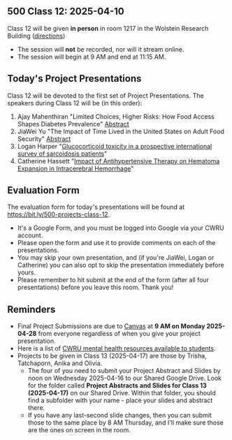## 500 Class 12: 2025-04-10

Class 12 will be given **in person** in room 1217 in the Wolstein Research Building ([directions](https://case.edu/medicine/neurology/research/behavioral-health-research-group/directions-wolstein-research-building))

- The session will **not** be recorded, nor will it stream online.
- The session will begin at 9 AM and end at 11:15 AM.

## Today's Project Presentations

Class 12 will be devoted to the first set of Project Presentations. The speakers during Class 12 will be (in this order):

1. Ajay Mahenthiran "Limited Choices, Higher Risks: How Food Access Shapes Diabetes Prevalence" [Abstract](pdf/Ajay_Abstract.pdf)
2. JiaWei Yu "The Impact of Time Lived in the United States on Adult Food Security" [Abstract](pdf/JiaWei_Abstract.pdf)
3. Logan Harper "[Glucocorticoid toxicity in a prospective international survey of sarcoidosis patients](https://thomaselove.github.io/500-proj-draft2-slides/slides/logan_draft2.html)"
4. Catherine Hassett "[Impact of Antihypertensive Therapy on Hematoma Expansion in Intracerebral Hemorrhage](https://thomaselove.github.io/500-proj-draft2-slides/slides/katie_draft2.html)"

## Evaluation Form

The evaluation form for today's presentations will be found at <https://bit.ly/500-projects-class-12>. 

- It's a Google Form, and you must be logged into Google via your CWRU account.
- Please open the form and use it to provide comments on each of the presentations.
- You may skip your own presentation, and (if you're JiaWei, Logan or Catherine) you can also opt to skip the presentation immediately before yours.
- Please remember to hit submit at the end of the form (after all four presentations) before you leave this room. Thank you!

## Reminders

- Final Project Submissions are due to [Canvas](https://canvas.case.edu/) at **9 AM on Monday 2025-04-28** from everyone regardless of when you give your project presentation.
- Here is a list of [CWRU mental health resources available to students](https://case.edu/wellness/campuswide-resources/mental-health-resources). 
- Projects to be given in Class 13 (2025-04-17) are those by Trisha, Tatchaporn, Anika and Olivia.
    - The four of you need to submit your Project Abstract and Slides by noon on Wednesday 2025-04-16 to our Shared Google Drive. Look for the folder called **Project Abstracts and Slides for Class 13 (2025-04-17)** on our Shared Drive. Within that folder, you should find a subfolder with your name - place your slides and abstract there.
    - If you have any last-second slide changes, then you can submit those to the same place by 8 AM Thursday, and I'll make sure those are the ones on screen in the room.
